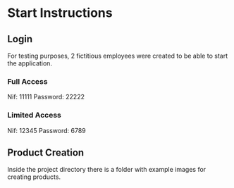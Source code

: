 # Start Instructions


## Login

For testing purposes, 2 fictitious employees were created to be able to start the application.

### Full Access
Nif:      11111 
Password: 22222

### Limited Access
Nif:      12345 
Password: 6789


## Product Creation

Inside the project directory there is a folder with example images for creating products.